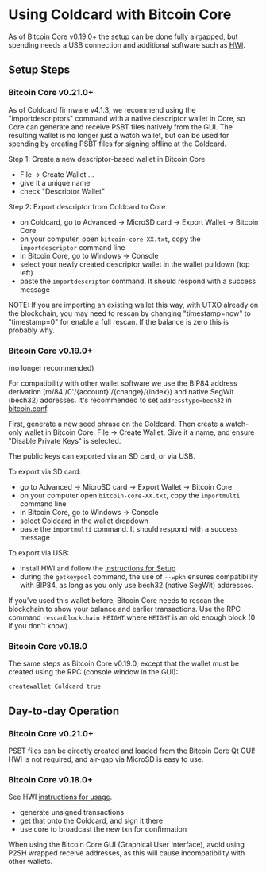 # Using Coldcard with Bitcoin Core

As of Bitcoin Core v0.19.0+ the setup can be done fully airgapped, but spending
needs a USB connection and additional software such as [HWI](https://github.com/bitcoin-core/HWI).

## Setup Steps

### Bitcoin Core v0.21.0+

As of Coldcard firmware v4.1.3, we recommend using the "importdescriptors"
command with a native descriptor wallet in Core, so Core can generate
and receive PSBT files natively from the GUI. The resulting wallet is
no longer just a watch wallet, but can be used for spending by creating
PSBT files for signing offline at the Coldcard.

Step 1: Create a new descriptor-based wallet in Bitcoin Core

- File -> Create Wallet ... 
- give it a unique name
- check "Descriptor Wallet"

Step 2: Export descriptor from Coldcard to Core

- on Coldcard, go to Advanced -> MicroSD card -> Export Wallet -> Bitcoin Core
- on your computer, open `bitcoin-core-XX.txt`, copy the `importdescriptor` command line
- in Bitcoin Core, go to Windows -> Console
- select your newly created descriptor wallet in the wallet pulldown (top left)
- paste the `importdescriptor` command. It should respond with a success message

NOTE: If you are importing an existing wallet this way, with UTXO
already on the blockchain, you may need to rescan by changing
"timestamp=now" to "timestamp=0" for enable a full rescan. If the balance
is zero this is probably why.

### Bitcoin Core v0.19.0+

(no longer recommended)

For compatibility with other wallet software we use the BIP84 address derivation
(m/84'/0'/{account}'/{change}/{index}) and native SegWit (bech32) addresses. It's
recommended to set `addresstype=bech32` in [bitcoin.conf](https://github.com/bitcoin/bitcoin/blob/9546a785953b7f61a3a50e2175283cbf30bc2151/doc/bitcoin-conf.md).

First, generate a new seed phrase on the Coldcard. Then create a watch-only wallet
in Bitcoin Core: File -> Create Wallet. Give it a name, and ensure "Disable Private Keys"
is selected.

The public keys can exported via an SD card, or via USB.

To export via SD card:

- go to Advanced -> MicroSD card -> Export Wallet -> Bitcoin Core
- on your computer open `bitcoin-core-XX.txt`, copy the `importmulti` command line
- in Bitcoin Core, go to Windows -> Console
- select Coldcard in the wallet dropdown
- paste the `importmulti` command. It should respond with a success message

To export via USB:

- install HWI and follow the [instructions for Setup](https://github.com/bitcoin-core/HWI/blob/master/docs/bitcoin-core-usage.md#setup)
- during the `getkeypool` command, the use of `--wpkh` ensures compatibility with BIP84,
as long as you only use bech32 (native SegWit) addresses.

If you've used this wallet before, Bitcoin Core needs to rescan the blockchain to
show your balance and earlier transactions. Use the RPC command `rescanblockchain HEIGHT`
where `HEIGHT` is an old enough block (0 if you don't know).

### Bitcoin Core v0.18.0

The same steps as Bitcoin Core v0.19.0, except that the wallet must be created
using the RPC (console window in the GUI):

```
createwallet Coldcard true
```

## Day-to-day Operation

### Bitcoin Core v0.21.0+

PSBT files can be directly created and loaded from the Bitcoin Core Qt GUI! HWI is not
required, and air-gap via MicroSD is easy to use.

### Bitcoin Core v0.18.0+

See HWI [instructions for usage](https://github.com/bitcoin-core/HWI/blob/master/docs/bitcoin-core-usage.md#usage).

- generate unsigned transactions
- get that onto the Coldcard, and sign it there
- use core to broadcast the new txn for confirmation

When using the Bitcoin Core GUI (Graphical User Interface), avoid using P2SH wrapped receive
addresses, as this will cause incompatibility with other wallets.
